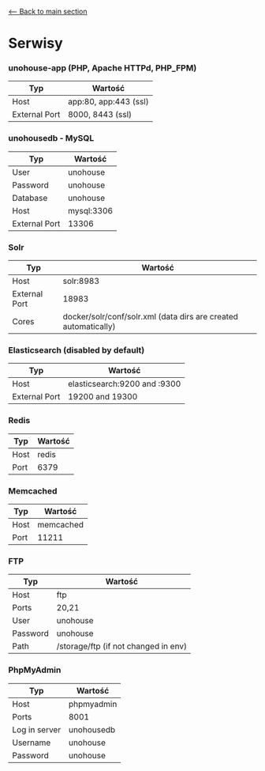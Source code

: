 [<-- Back to main section](../../../README.md)

# Serwisy

### unohouse-app (PHP, Apache HTTPd, PHP_FPM)

Typ           | Wartość
------------- | -------------
Host          | app:80, app:443 (ssl)
External Port | 8000, 8443 (ssl)

### unohousedb - MySQL

Typ           | Wartość
------------- | -------------
User          | unohouse
Password      | unohouse
Database      | unohouse
Host          | mysql:3306
External Port | 13306

### Solr

Typ           | Wartość
------------- | -------------
Host          | solr:8983
External Port | 18983
Cores         | docker/solr/conf/solr.xml (data dirs are created automatically)

### Elasticsearch (disabled by default)

Typ           | Wartość
------------- | -------------
Host          | elasticsearch:9200 and :9300
External Port | 19200 and 19300

### Redis

Typ           | Wartość
------------- | -------------
Host          | redis
Port          | 6379

### Memcached

Typ           | Wartość
------------- | -------------
Host          | memcached
Port          | 11211

### FTP

Typ           | Wartość
------------- | -------------
Host          | ftp
Ports         | 20,21
User          | unohouse
Password      | unohouse
Path          | /storage/ftp (if not changed in env)

### PhpMyAdmin

Typ           | Wartość
------------- | -------------
Host          | phpmyadmin
Ports         | 8001
Log in server | unohousedb
Username      | unohouse
Password      | unohouse
